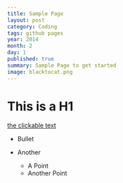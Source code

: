 ```yaml
---
title: Sample Page
layout: post 
category: Coding
tags: github pages
year: 2014
month: 2
day: 1
published: true
summary: Sample Page to get started
image: blacktocat.png
---
```


# This is a H1

[the clickable text](http://google.com/)

* Bullet
* Another

	- A Point
	- Another Point
